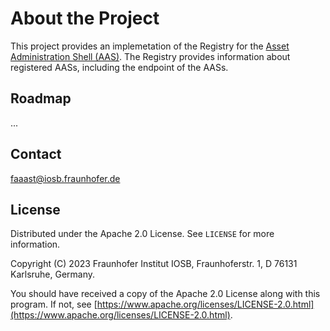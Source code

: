 # About the Project

This project provides an implemetation of the Registry for the [Asset Administration Shell (AAS)](https://www.plattform-i40.de/SiteGlobals/IP/Forms/Listen/Downloads/EN/Downloads_Formular.html?cl2Categories_TechnologieAnwendungsbereich_name=Verwaltungsschale).
The Registry provides information about registered AASs, including the endpoint of the AASs.

## Roadmap

...

## Contact

faaast@iosb.fraunhofer.de

## License

Distributed under the Apache 2.0 License. See `LICENSE` for more information.

Copyright (C) 2023 Fraunhofer Institut IOSB, Fraunhoferstr. 1, D 76131 Karlsruhe, Germany.

You should have received a copy of the Apache 2.0 License along with this program. If not, see [https://www.apache.org/licenses/LICENSE-2.0.html](https://www.apache.org/licenses/LICENSE-2.0.html).
